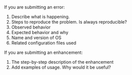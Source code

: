 ---
---

If you are submitting an error:
1. Describe what is happening.
2. Steps to reproduce the problem. Is always reproducible?
3. Observed behavior
4. Expected behavior and why
5. Name and version of OS
6. Related configuration files used

If you are submitting an enhancement:
1. The step-by-step description of the enhancement
2. Add examples of usage. Why would it be useful?
